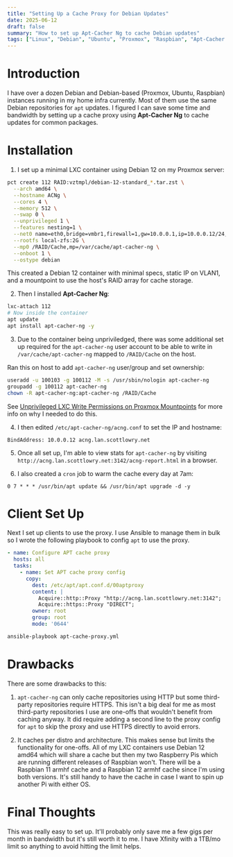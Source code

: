 ```yaml
---
title: "Setting Up a Cache Proxy for Debian Updates"
date: 2025-06-12
draft: false
summary: "How to set up Apt-Cacher Ng to cache Debian updates"
tags: ["Linux", "Debian", "Ubuntu", "Proxmox", "Raspbian", "Apt-Cacher Ng"]
---
```


# Introduction

I have over a dozen Debian and Debian-based (Proxmox, Ubuntu, Raspbian) instances running in my home infra currently. Most of them use the same Debian repositories for `apt` updates. I figured I can save some time and bandwidth by setting up a cache proxy using **Apt-Cacher Ng** to cache updates for common packages. 

# Installation

1. I set up a minimal LXC container using Debian 12 on my Proxmox server:
```bash
pct create 112 RAID:vztmpl/debian-12-standard_*.tar.zst \
  --arch amd64 \
  --hostname ACNg \
  --cores 4 \
  --memory 512 \
  --swap 0 \
  --unprivileged 1 \
  --features nesting=1 \
  --net0 name=eth0,bridge=vmbr1,firewall=1,gw=10.0.0.1,ip=10.0.0.12/24,tag=1,type=veth \
  --rootfs local-zfs:2G \
  --mp0 /RAID/Cache,mp=/var/cache/apt-cacher-ng \
  --onboot 1 \
  --ostype debian
```
This created a Debian 12 container with minimal specs, static IP on VLAN1, and a mountpoint to use the host's RAID array for cache storage.

2. Then I installed **Apt-Cacher Ng**:
```bash
lxc-attach 112
# Now inside the container
apt update
apt install apt-cacher-ng -y
```

3. Due to the container being unpriviledged, there was some additional set up required for the `apt-cacher-ng` user account to be able to write in `/var/cache/apt-cacher-ng` mapped to `/RAID/Cache` on the host.

Ran this on host to add `apt-cacher-ng` user/group and set ownership:
```bash
useradd -u 100103 -g 100112 -M -s /usr/sbin/nologin apt-cacher-ng
groupadd -g 100112 apt-cacher-ng
chown -R apt-cacher-ng:apt-cacher-ng /RAID/Cache
```

See [Unprivileged LXC Write Permissions on Proxmox Mountpoints](/posts/unpriviledged-lxc-write-permissions/) for more info on why I needed to do this.

4. I then edited `/etc/apt-cacher-ng/acng.conf` to set the IP and hostname:
```
BindAddress: 10.0.0.12 acng.lan.scottlowry.net
```

5. Once all set up, I'm able to view stats for `apt-cacher-ng` by visiting `http://acng.lan.scottlowry.net:3142/acng-report.html` in a browser. 

6. I also created a `cron` job to warm the cache every day at 7am:
```
0 7 * * * /usr/bin/apt update && /usr/bin/apt upgrade -d -y
```

# Client Set Up

Next I set up clients to use the proxy. I use Ansible to manage them in bulk so I wrote the following playbook to config `apt` to use the proxy.
```yaml
- name: Configure APT cache proxy
  hosts: all
  tasks:
    - name: Set APT cache proxy config
      copy:
        dest: /etc/apt/apt.conf.d/00aptproxy
        content: |
          Acquire::http::Proxy "http://acng.lan.scottlowry.net:3142";
          Acquire::https::Proxy "DIRECT";
        owner: root
        group: root
        mode: '0644'
```
```bash
ansible-playbook apt-cache-proxy.yml
```

#  Drawbacks

There are some drawbacks to this:
1. `apt-cacher-ng` can only cache repositories using HTTP but some third-party repositories require HTTPS. This isn't a big deal for me as most third-party repositories I use are one-offs that wouldn't benefit from caching anyway. It did require adding a second line to the proxy config for `apt` to skip the proxy and use HTTPS directly to avoid errors. 

2. It caches per distro and architecture. This makes sense but limits the functionality for one-offs. All of my LXC containers use Debian 12 amd64 which will share a cache but then my two Raspberry Pis which are running different releases of Raspbian won't. There will be a Raspbian 11 armhf cache and a Raspbian 12 armhf cache since I'm using both versions. It's still handy to have the cache in case I want to spin up another Pi with either OS. 

# Final Thoughts

This was really easy to set up. It'll probably only save me a few gigs per month in bandwidth but it's still worth it to me. I have Xfinity with a 1TB/mo limit so anything to avoid hitting the limit helps. 